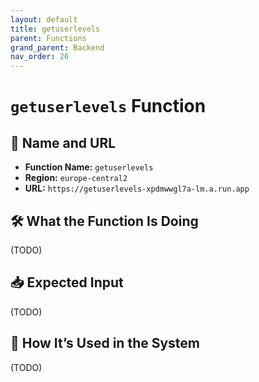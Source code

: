 ```yaml
---
layout: default
title: getuserlevels
parent: Functions
grand_parent: Backend
nav_order: 26
---
```


# `getuserlevels` Function

## 🔗 Name and URL

- **Function Name:** `getuserlevels`
- **Region:** `europe-central2`
- **URL:** `https://getuserlevels-xpdmwwgl7a-lm.a.run.app`

## 🛠️ What the Function Is Doing

(TODO)

## 📥 Expected Input

(TODO)

## 🔄 How It’s Used in the System

(TODO)
